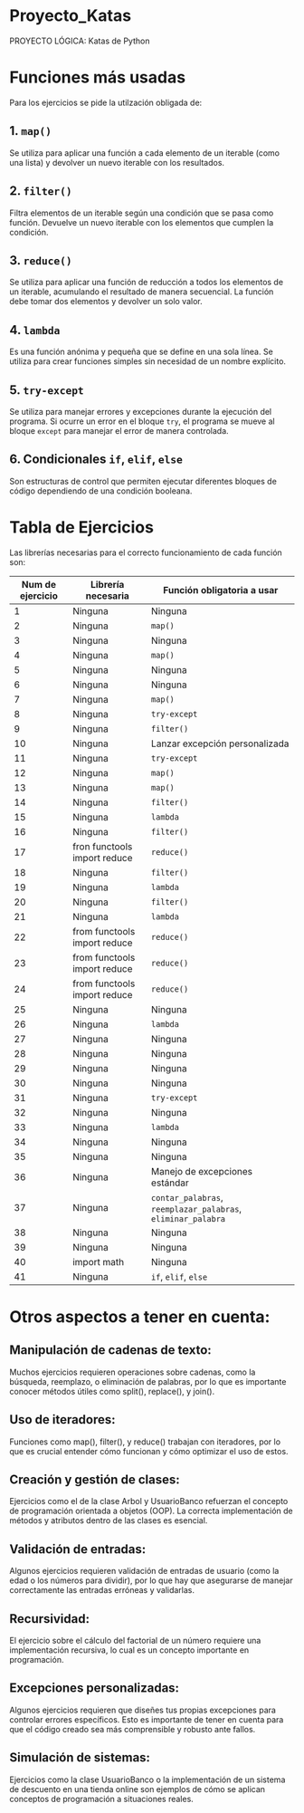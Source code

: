 # Proyecto_Katas
PROYECTO LÓGICA: Katas de Python

# Funciones más usadas
Para los ejercicios se pide la utilzación obligada de:
## 1. `map()`
Se utiliza para aplicar una función a cada elemento de un iterable (como una lista) y devolver un nuevo iterable con los resultados.  
## 2. `filter()`
Filtra elementos de un iterable según una condición que se pasa como función. Devuelve un nuevo iterable con los elementos que cumplen la condición.  
## 3. `reduce()`
Se utiliza para aplicar una función de reducción a todos los elementos de un iterable, acumulando el resultado de manera secuencial. La función debe tomar dos elementos y devolver un solo valor.  
## 4. `lambda`
Es una función anónima y pequeña que se define en una sola línea. Se utiliza para crear funciones simples sin necesidad de un nombre explícito.  
## 5. `try-except`
Se utiliza para manejar errores y excepciones durante la ejecución del programa. Si ocurre un error en el bloque `try`, el programa se mueve al bloque `except` para manejar el error de manera controlada.  
## 6. Condicionales `if`, `elif`, `else`
Son estructuras de control que permiten ejecutar diferentes bloques de código dependiendo de una condición booleana.  

# Tabla de Ejercicios
Las librerías necesarias para el correcto funcionamiento de cada función son:

| **Num de ejercicio** | **Librería necesaria** | **Función obligatoria a usar** |
|----------------------|------------------------|--------------------------------|
| 1                    | Ninguna                | Ninguna                        |
| 2                    | Ninguna                | `map()`                        |
| 3                    | Ninguna                | Ninguna                        |
| 4                    | Ninguna                | `map()`                        |
| 5                    | Ninguna                | Ninguna                        |
| 6                    | Ninguna                | Ninguna                        |
| 7                    | Ninguna                | `map()`                        |
| 8                    | Ninguna                | `try-except`                   |
| 9                    | Ninguna                | `filter()`                     |
| 10                   | Ninguna                | Lanzar excepción personalizada |
| 11                   | Ninguna                | `try-except`                   |
| 12                   | Ninguna                | `map()`                        |
| 13                   | Ninguna                | `map()`                        |
| 14                   | Ninguna                | `filter()`                     |
| 15                   | Ninguna                | `lambda`                       |
| 16                   | Ninguna                | `filter()`                     |
| 17                   | fron functools import reduce                | `reduce()`                     |
| 18                   | Ninguna                | `filter()`                     |
| 19                   | Ninguna                | `lambda`                       |
| 20                   | Ninguna                | `filter()`                     |
| 21                   | Ninguna                | `lambda`                       |
| 22                   | from functools import reduce                | `reduce()`                     |
| 23                   | from functools import reduce                | `reduce()`                     |
| 24                   | from functools import reduce                | `reduce()`                     |
| 25                   | Ninguna                | Ninguna                        |
| 26                   | Ninguna                | `lambda`                       |
| 27                   | Ninguna                | Ninguna                        |
| 28                   | Ninguna                | Ninguna                        |
| 29                   | Ninguna                | Ninguna                        |
| 30                   | Ninguna                | Ninguna                        |
| 31                   | Ninguna                | `try-except`                   |
| 32                   | Ninguna                | Ninguna                        |
| 33                   | Ninguna                | `lambda`                       |
| 34                   | Ninguna                | Ninguna                        |
| 35                   | Ninguna                | Ninguna                        |
| 36                   | Ninguna                | Manejo de excepciones estándar |
| 37                   | Ninguna                | `contar_palabras`, `reemplazar_palabras`, `eliminar_palabra` |
| 38                   | Ninguna                | Ninguna                        |
| 39                   | Ninguna                | Ninguna                        |
| 40                   | import math                 | Ninguna                        |
| 41                   | Ninguna                | `if`, `elif`, `else`           |

# Otros aspectos a tener en cuenta:
## Manipulación de cadenas de texto: 
Muchos ejercicios requieren operaciones sobre cadenas, como la búsqueda, reemplazo, o eliminación de palabras, por lo que es importante conocer métodos útiles como split(), replace(), y join().

## Uso de iteradores: 
Funciones como map(), filter(), y reduce() trabajan con iteradores, por lo que es crucial entender cómo funcionan y cómo optimizar el uso de estos.

## Creación y gestión de clases: 
Ejercicios como el de la clase Arbol y UsuarioBanco refuerzan el concepto de programación orientada a objetos (OOP). La correcta implementación de métodos y atributos dentro de las clases es esencial.

## Validación de entradas: 
Algunos ejercicios requieren validación de entradas de usuario (como la edad o los números para dividir), por lo que hay que asegurarse de manejar correctamente las entradas erróneas y validarlas.

## Recursividad: 
El ejercicio sobre el cálculo del factorial de un número requiere una implementación recursiva, lo cual es un concepto importante en programación.

## Excepciones personalizadas: 
Algunos ejercicios requieren que diseñes tus propias excepciones para controlar errores específicos. Esto es importante de tener en cuenta para que el código creado sea más comprensible y robusto ante fallos.

## Simulación de sistemas: 
Ejercicios como la clase UsuarioBanco o la implementación de un sistema de descuento en una tienda online son ejemplos de cómo se aplican conceptos de programación a situaciones reales.



